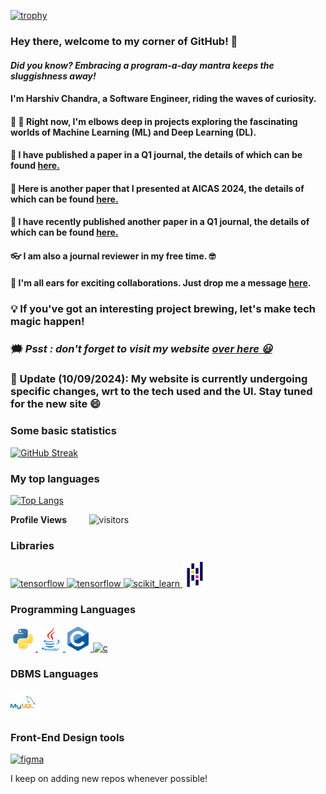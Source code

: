 <!-- 
This is how you add comments to MarkDown on GitHub.
-->

[![trophy](https://github-profile-trophy.vercel.app/?username=harshivchandra&theme=monokai&column=-1&no-bg=true)](https://github.com/ryo-ma/github-profile-trophy)

<h3> Hey there, welcome to my corner of GitHub! 👋 </h3>

<h4> <i>Did you know? Embracing a program-a-day mantra keeps the sluggishness away!</i> </h4>

<h4>I'm Harshiv Chandra, a Software Engineer, riding the waves of curiosity.</h4>

<h4>🔭 🌱 Right now, I'm elbows deep in projects exploring the fascinating worlds of Machine Learning (ML) and Deep Learning (DL). </h4>

<h4>📕 I have published a paper in a Q1 journal, the details of which can be found <a href = "https://ieeexplore.ieee.org/document/10239153">here.</a></h4>

<h4>📕 Here is another paper that I presented at AICAS 2024, the details of which can be found <a href = "https://ieeexplore.ieee.org/document/10595951">here.</a></h4>

<h4>📕 I have recently published another paper in a Q1 journal, the details of which can be found <a href = "https://www.sciencedirect.com/science/article/abs/pii/S1746809424013260">here.</a></h4>

<h4>👓 I am also a journal reviewer in my free time. 🤓</h4>

<h4>👯 I'm all ears for exciting collaborations. Just drop me a message <a href="https://harshiv.ch/contact.html">here</a>. </h4>
 
<h3>💡 If you've got an interesting project brewing, let's make tech magic happen! </h3>

<h3>🗯️ <i> Psst : don't forget to visit my website <a href="https://harshiv.ch"> over here 😃 </a> </i> </h3>

<h3> 🧰 Update (10/09/2024): My website is currently undergoing specific changes, wrt to the tech used and the UI. Stay tuned for the new site 😄 </h3>

 
### Some basic statistics 

[![GitHub Streak](https://streak-stats.demolab.com/?user=harshivchandra&currStreakNum=2FD3EB&fire=pink&sideLabels=F00&theme=dark)](https://github.com/harshivchandra/github-readme-stats)

### My top languages
[![Top Langs](https://github-readme-stats-sigma-five.vercel.app/api/top-langs/?username=harshivchandra&layout=compact&theme=dark)](https://github.com/chcheetah/github-readme-stats)
<!--  PROFILES VIEWS -->
**Profile Views** &nbsp;&nbsp;&nbsp;&nbsp;&nbsp;&nbsp;&nbsp;
![visitors](https://profile-counter.glitch.me/harshivchandra/count.svg?align=center)

### Libraries 
 <a href="https://www.numpy.org" target="_blank" rel="noreferrer"><img src="https://www.vectorlogo.zone/logos/numpy/numpy-icon.svg" alt="tensorflow" width="40" height="40"/> </a> 
 <a href="https://www.tensorflow.org" target="_blank" rel="noreferrer"> <img src="https://www.vectorlogo.zone/logos/tensorflow/tensorflow-icon.svg" alt="tensorflow" width="40" height="40"/> </a> 
 <a href="https://scikit-learn.org/" target="_blank" rel="noreferrer"> <img src="https://upload.wikimedia.org/wikipedia/commons/0/05/Scikit_learn_logo_small.svg" alt="scikit_learn" width="40" height="40"/> </a>
 <a href="https://pandas.pydata.org/" target="_blank" rel="noreferrer"> <img src="https://raw.githubusercontent.com/devicons/devicon/2ae2a900d2f041da66e950e4d48052658d850630/icons/pandas/pandas-original.svg" alt="pandas" width="40" height="40"/> </a>
### Programming Languages
 <a href="https://www.python.org" target="_blank" rel="noreferrer"> <img src="https://raw.githubusercontent.com/devicons/devicon/master/icons/python/python-original.svg" alt="python" width="40" height="40"/> </a> 
 <a href="https://www.java.com" target="_blank" rel="noreferrer"> <img src="https://raw.githubusercontent.com/devicons/devicon/master/icons/java/java-original.svg" alt="java" width="40" height="40"/> </a>
 <a href="https://www.cprogramming.com/" target="_blank" rel="noreferrer"> <img src="https://raw.githubusercontent.com/devicons/devicon/master/icons/c/c-original.svg" alt="c" width="40" height="40"/> </a>
 <a href="https://www.kotlinlang.org/" target="_blank" rel="noreferrer"> <img src="https://encrypted-tbn0.gstatic.com/images?q=tbn:ANd9GcRQPpQdaKwLkyNz7dDhTIh2uC9ETp3Z1pVGPw&s" alt="c" width="40" height="40"/> </a>

### DBMS Languages
 <a href="https://www.mysql.com/" target="_blank" rel="noreferrer"> <img src="https://raw.githubusercontent.com/devicons/devicon/master/icons/mysql/mysql-original-wordmark.svg" alt="mysql" width="40" height="40"/> </a>
### Front-End Design tools
 <a href="https://www.figma.com/" target="_blank" rel="noreferrer"> <img src="https://www.vectorlogo.zone/logos/figma/figma-icon.svg" alt="figma" width="40" height="40"/> </a>

I keep on adding new repos whenever possible!
     
         

